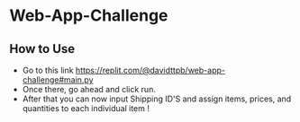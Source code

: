 # Web-App-Challenge

## How to Use
- Go to this link https://replit.com/@davidttpb/web-app-challenge#main.py
- Once there, go ahead and click run. 
- After that you can now input Shipping ID'S and assign items, prices, and quantities to each individual item !
